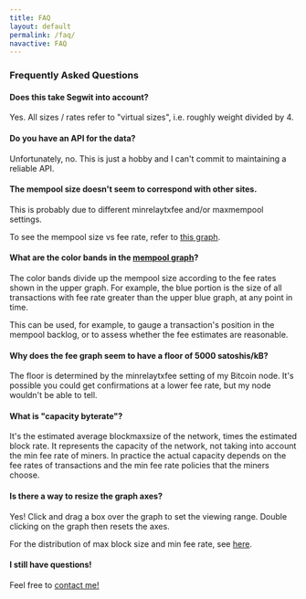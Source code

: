 ```yaml
---
title: FAQ
layout: default
permalink: /faq/
navactive: FAQ
---
```


### Frequently Asked Questions

#### Does this take Segwit into account?

Yes. All sizes / rates refer to "virtual sizes", i.e. roughly weight divided by 4.

#### Do you have an API for the data?

Unfortunately, no. This is just a hobby and I can't commit to maintaining a reliable API.

#### The mempool size doesn't seem to correspond with other sites.

This is probably due to different minrelaytxfee and/or maxmempool settings.

To see the mempool size vs fee rate, refer to [this graph](/misc/profile).

#### What are the color bands in the [mempool graph](/#1m)?
The color bands divide up the mempool size according to the fee rates shown in the upper graph.
For example, the blue portion is the size of all transactions with fee rate greater than the
upper blue graph, at any point in time.

This can be used, for example, to gauge a transaction's position in the mempool backlog, or to
assess whether the fee estimates are reasonable.

#### Why does the fee graph seem to have a floor of 5000 satoshis/kB?

The floor is determined by the minrelaytxfee setting of my Bitcoin node. It's possible you
could get confirmations at a lower fee rate, but my node wouldn't be able to tell.

#### What is "capacity byterate"?

It's the estimated average blockmaxsize of the network, times the estimated block rate.
It represents the capacity of the network, not taking into account the min fee rate of miners.
In practice the actual capacity depends on the fee rates of transactions and the
min fee rate policies that the miners choose.

#### Is there a way to resize the graph axes?

Yes! Click and drag a box over the graph to set the viewing range. Double clicking on the graph
then resets the axes.

For the distribution of max block size and min fee rate, see [here](/misc/mining).

#### I still have questions!

Feel free to [contact me!](mailto:bitcoinfees@gmail.com)
